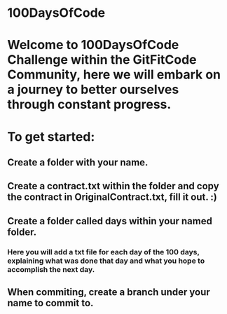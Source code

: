 # 100DaysOfCode

# Welcome to 100DaysOfCode Challenge within the GitFitCode Community, here we will embark on a journey to better ourselves through constant progress.

# To get started:
## Create a folder with your name.
## Create a contract.txt within the folder and copy the contract in OriginalContract.txt, fill it out. :)
## Create a folder called days within your named folder.
### Here you will add a txt file for each day of the 100 days, explaining what was done that day and what you hope to accomplish the next day.


## When commiting, create a branch under your name to commit to. 